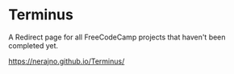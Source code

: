 # Terminus

A Redirect page for all FreeCodeCamp projects that haven't been completed yet. 

https://nerajno.github.io/Terminus/
